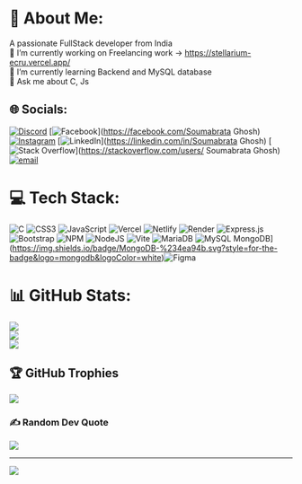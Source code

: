 # 💫 About Me:
A passionate FullStack developer from India<br>🔭 I’m currently working on Freelancing work -> https://stellarium-ecru.vercel.app/<br>🌱 I’m currently learning Backend and MySQL database<br>💬 Ask me about C, Js 


## 🌐 Socials:
[![Discord](https://img.shields.io/badge/Discord-%237289DA.svg?logo=discord&logoColor=white)](https://discord.gg/https://discord.gg/jgfSRBfe) [![Facebook](https://img.shields.io/badge/Facebook-%231877F2.svg?logo=Facebook&logoColor=white)](https://facebook.com/Soumabrata Ghosh) [![Instagram](https://img.shields.io/badge/Instagram-%23E4405F.svg?logo=Instagram&logoColor=white)](https://instagram.com/ghosh_soumabrata061) [![LinkedIn](https://img.shields.io/badge/LinkedIn-%230077B5.svg?logo=linkedin&logoColor=white)](https://linkedin.com/in/Soumabrata Ghosh) [![Stack Overflow](https://img.shields.io/badge/-Stackoverflow-FE7A16?logo=stack-overflow&logoColor=white)](https://stackoverflow.com/users/ Soumabrata Ghosh) [![email](https://img.shields.io/badge/Email-D14836?logo=gmail&logoColor=white)](mailto:Soumabrataghosh57@gmail.com) 

# 💻 Tech Stack:
![C](https://img.shields.io/badge/c-%2300599C.svg?style=for-the-badge&logo=c&logoColor=white) ![CSS3](https://img.shields.io/badge/css3-%231572B6.svg?style=for-the-badge&logo=css3&logoColor=white) ![JavaScript](https://img.shields.io/badge/javascript-%23323330.svg?style=for-the-badge&logo=javascript&logoColor=%23F7DF1E) ![Vercel](https://img.shields.io/badge/vercel-%23000000.svg?style=for-the-badge&logo=vercel&logoColor=white) ![Netlify](https://img.shields.io/badge/netlify-%23000000.svg?style=for-the-badge&logo=netlify&logoColor=#00C7B7) ![Render](https://img.shields.io/badge/Render-%46E3B7.svg?style=for-the-badge&logo=render&logoColor=white) ![Express.js](https://img.shields.io/badge/express.js-%23404d59.svg?style=for-the-badge&logo=express&logoColor=%2361DAFB) ![Bootstrap](https://img.shields.io/badge/bootstrap-%238511FA.svg?style=for-the-badge&logo=bootstrap&logoColor=white) ![NPM](https://img.shields.io/badge/NPM-%23CB3837.svg?style=for-the-badge&logo=npm&logoColor=white) ![NodeJS](https://img.shields.io/badge/node.js-6DA55F?style=for-the-badge&logo=node.js&logoColor=white) ![Vite](https://img.shields.io/badge/vite-%23646CFF.svg?style=for-the-badge&logo=vite&logoColor=white) ![MariaDB](https://img.shields.io/badge/MariaDB-003545?style=for-the-badge&logo=mariadb&logoColor=white) ![MySQL](https://img.shields.io/badge/mysql-4479A1.svg?style=for-the-badge&logo=mysql&logoColor=white) 
MongoDB](https://img.shields.io/badge/MongoDB-%234ea94b.svg?style=for-the-badge&logo=mongodb&logoColor=white)![Figma](https://img.shields.io/badge/figma-%23F24E1E.svg?style=for-the-badge&logo=figma&logoColor=white)
# 📊 GitHub Stats:
![](https://github-readme-stats.vercel.app/api?username=Souma061&theme=dark&hide_border=false&include_all_commits=false&count_private=false)<br/>
![](https://nirzak-streak-stats.vercel.app/?user=Souma061&theme=dark&hide_border=false)<br/>
![](https://github-readme-stats.vercel.app/api/top-langs/?username=Souma061&theme=dark&hide_border=false&include_all_commits=false&count_private=false&layout=compact)

## 🏆 GitHub Trophies
![](https://github-profile-trophy.vercel.app/?username=Souma061&theme=radical&no-frame=false&no-bg=true&margin-w=4)

### ✍️ Random Dev Quote
![](https://quotes-github-readme.vercel.app/api?type=horizontal&theme=radical)

---
[![](https://visitcount.itsvg.in/api?id=Souma061&icon=2&color=11)](https://visitcount.itsvg.in)

<!-- Proudly created with GPRM ( https://gprm.itsvg.in ) -->
